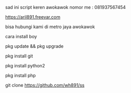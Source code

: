 sad ini script keren
awokawok
nomor me : 081937567454

https://aril891.freevar.com

bisa hubungi kami di metro jaya awokawok

cara install boy

pkg update && pkg upgrade

pkg install git

pkg install python2

pkg install php

git clone https://github.com/wh891/ss
